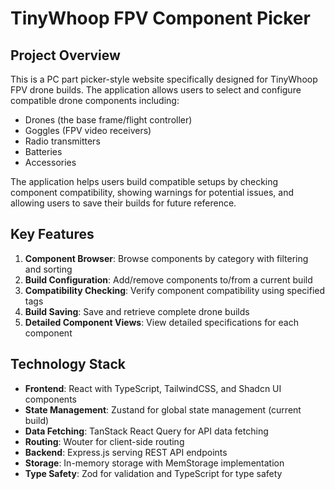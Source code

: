 # TinyWhoop FPV Component Picker

## Project Overview

This is a PC part picker-style website specifically designed for TinyWhoop FPV drone builds. The application allows users to select and configure compatible drone components including:

- Drones (the base frame/flight controller)
- Goggles (FPV video receivers)
- Radio transmitters
- Batteries
- Accessories

The application helps users build compatible setups by checking component compatibility, showing warnings for potential issues, and allowing users to save their builds for future reference.

## Key Features

1. **Component Browser**: Browse components by category with filtering and sorting
2. **Build Configuration**: Add/remove components to/from a current build
3. **Compatibility Checking**: Verify component compatibility using specified tags
4. **Build Saving**: Save and retrieve complete drone builds
5. **Detailed Component Views**: View detailed specifications for each component

## Technology Stack

- **Frontend**: React with TypeScript, TailwindCSS, and Shadcn UI components
- **State Management**: Zustand for global state management (current build)
- **Data Fetching**: TanStack React Query for API data fetching
- **Routing**: Wouter for client-side routing
- **Backend**: Express.js serving REST API endpoints
- **Storage**: In-memory storage with MemStorage implementation
- **Type Safety**: Zod for validation and TypeScript for type safety